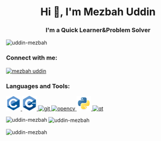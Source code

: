 <h1 align="center">Hi 👋, I'm Mezbah Uddin</h1>
<h3 align="center">I'm a Quick Learner&Problem Solver</h3>

<p align="left"> <img src="https://komarev.com/ghpvc/?username=uddin-mezbah&label=Profile%20views&color=0e75b6&style=flat" alt="uddin-mezbah" /> </p>

<h3 align="left">Connect with me:</h3>
<p align="left">
<a href="https://fb.com/mezbah uddin" target="blank"><img align="center" src="https://raw.githubusercontent.com/rahuldkjain/github-profile-readme-generator/master/src/images/icons/Social/facebook.svg" alt="mezbah uddin" height="30" width="40" /></a>
</p>

<h3 align="left">Languages and Tools:</h3>
<p align="left"> <a href="https://www.cprogramming.com/" target="_blank" rel="noreferrer"> <img src="https://raw.githubusercontent.com/devicons/devicon/master/icons/c/c-original.svg" alt="c" width="40" height="40"/> </a> <a href="https://www.w3schools.com/cpp/" target="_blank" rel="noreferrer"> <img src="https://raw.githubusercontent.com/devicons/devicon/master/icons/cplusplus/cplusplus-original.svg" alt="cplusplus" width="40" height="40"/> </a> <a href="https://git-scm.com/" target="_blank" rel="noreferrer"> <img src="https://www.vectorlogo.zone/logos/git-scm/git-scm-icon.svg" alt="git" width="40" height="40"/> </a> <a href="https://opencv.org/" target="_blank" rel="noreferrer"> <img src="https://www.vectorlogo.zone/logos/opencv/opencv-icon.svg" alt="opencv" width="40" height="40"/> </a> <a href="https://www.python.org" target="_blank" rel="noreferrer"> <img src="https://raw.githubusercontent.com/devicons/devicon/master/icons/python/python-original.svg" alt="python" width="40" height="40"/> </a> <a href="https://www.qt.io/" target="_blank" rel="noreferrer"> <img src="https://upload.wikimedia.org/wikipedia/commons/0/0b/Qt_logo_2016.svg" alt="qt" width="40" height="40"/> </a> </p>

<p><img align="left" src="https://github-readme-stats.vercel.app/api/top-langs?username=uddin-mezbah&show_icons=true&locale=en&layout=compact" alt="uddin-mezbah" /></p>

<p>&nbsp;<img align="center" src="https://github-readme-stats.vercel.app/api?username=uddin-mezbah&show_icons=true&locale=en" alt="uddin-mezbah" /></p>

<p><img align="center" src="https://github-readme-streak-stats.herokuapp.com/?user=uddin-mezbah&" alt="uddin-mezbah" /></p>
